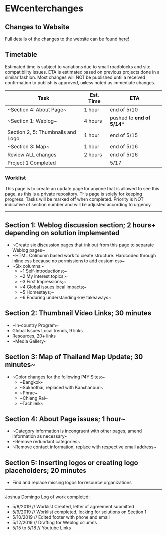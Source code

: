 # EWcenterchanges

## Changes to Website

Full details of the changes to the website can be found [here](https://github.com/sudoyashi/ewcenterchanges/blob/master/changelog.md)!

## Timetable

Estimated time is subject to variations due to small roadblocks and site compatibility issues. ETA is estimated based on previous projects done in a similar fashion. Most changes will NOT be published until a received confirmation to publish is approved, unless noted as immediate changes.

| Task                              | Est. Time | ETA         |
| --------------------------------- | --------- | ----------- |
| ~Section 4: About Page~           | 1 hour    | end of 5/10 |
| ~Section 1: Weblog~               | 4 hours   |pushed to **end of 5/14**\*|
| Section 2, 5: Thumbnails and Logo | 1 hour    | end of 5/15 |
| ~Section 3: Map~                    | 1 hour    | end of 5/16 |
| Review ALL changes                | 2 hours   | end of 5/16 |
| Project 1 Completed               |           | 5/17        |

### Worklist

This page is to create an update page for anyone that is allowed to see this page, as this is a private repository. This page is solely for keeping progress. Tasks will be marked off when completed. Priority is NOT indicative of section number and will be adjusted according to urgency.

<hr />

## Section 1: Weblog discussion section; 2 hours+ depending on solution implemented 

- ~Create six discussion pages that link out from this page to separate Weblog pages~
- ~HTML Colmumn based work to create structure. Hardcoded through inline css because no permissions to add custom css~
- ~Six columns:~
  - ~1 Self-introductions;~
  - ~2 My interest topics;~
  - ~3 First Impressions;~
  - ~4 Global issues local impacts;~
  - ~5 Homestays;~
  - ~6 Enduring understanding-key takeaways~
  
## Section 2: Thumbnail Video Links; 30 minutes

- ~In-country Program~
- Global Issues Local trends, 9 links
- Resources, 20+ links
- ~Media Gallery~

## Section 3: Map of Thailand Map Update; 30 minutes~

- ~Color changes for the following P4Y Sites:~
  - ~Bangkok~
  - ~Sukhothai, replaced with Kanchanburi~ 
  - ~Phrae~
  - ~Chiang Rai~
  - ~Tachileik~

## Section 4: About Page issues; 1 hour~

- ~Category information is incongruent with other pages, amend information as necessary~
- ~Remove redundant categories~
- ~Remove contact information, replace with respective email address~

## Section 5: Inserting logos or creating logo placeholders; 20 minutes

- Find and replace missing logos for resource organizations

<hr />

Joshua Domingo
Log of work completed:

- 5/8/2019 // Worklist Created, letter of agreement submitted
- 5/9/2019 // Worklist completed, looking for solutions on Section 1
- 5/10/2019 // Edited footer with phone and email
- 5/12/2019 // Drafting for Weblog columns
- 5/15 to 5/18 // Youtube Links
